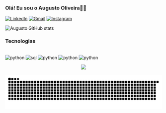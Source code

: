 ### Olá! Eu sou o Augusto Oliveira✋🏻

[![LinkedIn](https://img.shields.io/badge/LinkedIn-0077B5?style=for-the-badge&logo=linkedin&logoColor=white)](https://www.linkedin.com/in/augusto-os/)
[![Gmail](https://img.shields.io/badge/Gmail-D14836?style=for-the-badge&logo=gmail&logoColor=white)](www.instagram.com/augusto__olv)
[![Instagram](https://img.shields.io/badge/Instagram-E4405F?style=for-the-badge&logo=instagram&logoColor=white)](https://www.instagram.com/augusto__olv)

![Augusto GitHub stats](https://github-readme-stats.vercel.app/api?username=gut0oliveira&show_icons=true&theme=dracula)

### Tecnologias
<div style="display: inline_block"><br/>
    <img align="center" alt="python" src="https://img.shields.io/badge/Python-3776AB?style=for-the-badge&logo=python&logoColor=white"/>
    <img align="center" alt="sql" src="https://img.shields.io/badge/MySQL-005C84?style=for-the-badge&logo=mysql&logoColor=white"/>
    <img align="center" alt="python" src="https://img.shields.io/badge/R-276DC3?style=for-the-badge&logo=r&logoColor=white"/>
    <img align="center" alt="python" src="https://img.shields.io/badge/C-00599C?style=for-the-badge&logo=c&logoColor=white"/>
    <img align="center" alt="python" src="https://img.shields.io/badge/Colab-F9AB00?style=for-the-badge&logo=googlecolab&color=525252"/>
</div>

<p align = "center">
  <img src = "https://github-readme-streak-stats.herokuapp.com?user=gut0oliveira&theme=radical&hide_border=falso" width = 400>
</p>

![Snake animation](https://github.com/gut0oliveira/gut0oliveira/blob/output/github-contribution-grid-snake.svg)
